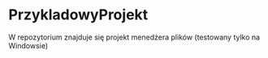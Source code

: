 # PrzykladowyProjekt

W repozytorium znajduje się projekt menedżera plików (testowany tylko na Windowsie)


